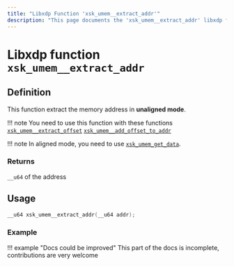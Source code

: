 ```yaml
---
title: "Libxdp Function 'xsk_umem__extract_addr'"
description: "This page documents the 'xsk_umem__extract_addr' libxdp function, including its definition, usage, program types that can use it, and examples."
---
```

# Libxdp function `xsk_umem__extract_addr`

## Definition

This function extract the memory address in **unaligned mode**.

!!! note
    You need to use this function with these functions [`xsk_umem__extract_offset`](./xsk_umem__extract_offset.md) [`xsk_umem__add_offset_to_addr`](./xsk_umem__add_offset_to_addr.md)

!!! note
    In aligned mode, you need to use [`xsk_umem_get_data`](./xsk_umem__get_data.md).

### Returns

`__u64` of the address
    
## Usage

```c
__u64 xsk_umem__extract_addr(__u64 addr);
```

### Example

!!! example "Docs could be improved"
    This part of the docs is incomplete, contributions are very welcome
